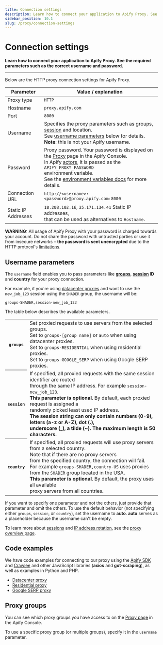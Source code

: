 ```yaml
---
title: Connection settings
description: Learn how to connect your application to Apify Proxy. See the required parameters such as the correct username and password.
sidebar_position: 10.1
slug: /proxy/connection-settings
---
```


# Connection settings

**Learn how to connect your application to Apify Proxy. See the required parameters such as the correct username and password.**

---

Below are the HTTP proxy connection settings for Apify Proxy.

| Parameter           | Value / explanation                                                                                                                                                                                                                                                                                                                                        |
|---------------------|------------------------------------------------------------------------------------------------------------------------------------------------------------------------------------------------------------------------------------------------------------------------------------------------------------------------------------------------------------|
| Proxy type          | `HTTP`                                                                                                                                                                                                                                                                                                                                                     |
| Hostname            | `proxy.apify.com`                                                                                                                                                                                                                                                                                                                                          |
| Port                | `8000`                                                                                                                                                                                                                                                                                                                                                     |
| Username            | Specifies the proxy parameters such as groups, [session](./index.md) and location. <br/>See [username parameters](#username-parameters) below for details. <br/>**Note**: this is not your Apify username.                                                                                                                                |
| Password            | Proxy password. Your password is displayed on the [Proxy](https://console.apify.com/proxy) page in the Apify Console. <br/>In Apify [actors](../actors/index.md), it is passed as the `APIFY_PROXY_PASSWORD` <br/>environment variable.<br/>See the [environment variables docs](../actors/development/actor_definition/environment_variables.md) for more details. |
| Connection URL      | `http://<username>:<password>@proxy.apify.com:8000`                                                                                                                                                                                                                                                                                                        |
| Static IP Addresses | `18.208.102.16`, `35.171.134.41` Static IP addresses, <br/>that can be used as alternatives to `Hostname`.                                                                                                                                                                                                                                                 |


**WARNING:** All usage of Apify Proxy with your password is charged towards your account. Do not share the password with untrusted parties or use it from insecure networks – **the password is sent unencrypted** due to the HTTP protocol's [limitations](https://www.guru99.com/difference-http-vs-https.html).

## Username parameters

The `username` field enables you to pass parameters like **[groups](#proxy-groups)**, **[session](./index.md) ID** and **country** for your proxy connection.

For example, if you're using [datacenter proxies](./datacenter_proxy/index.md) and want to use the `new_job_123` session using the `SHADER` group, the username will be:

```text
groups-SHADER,session-new_job_123
```

The table below describes the available parameters.

<table class="table table-bordered table-condensed">
    <tbody>
    <tr>
        <th><code>groups</code></th>
        <td>
            Set proxied requests to use servers from the selected groups.
            <br/>Set to <code>groups-[group name]</code> or <code>auto</code> when using datacenter proxies.
            <br/>Set to <code>groups-RESIDENTIAL</code> when using residential proxies.
            <br/>Set to <code>groups-GOOGLE_SERP</code> when using Google SERP proxies.
        </td>
    </tr>
    <tr>
        <th><code>session</code></th>
        <td>
            If specified, all proxied requests with the same session identifier are routed
            <br/>through the same IP address. For example <code>session-new_job_123</code>.
            <br /><strong>This parameter is optional</strong>. By default, each proxied request
            is assigned a
            <br/>randomly picked least used IP address.
            <br /><strong>The session string can only contain numbers (0-9), letters (a-z or A-Z),
            dot (.),
            <br/>underscore (_), a tilde (~). The maximum length is 50 characters.</strong>
        </td>
    </tr>
    <tr>
        <th><code>country</code></th>
        <td>
            If specified, all proxied requests will use proxy servers from a selected country.
             <br/>Note that if there are no proxy servers
            <br/>from the specified country, the connection will fail.
             <br/>For example <code>groups-SHADER,country-US</code> uses proxies
             <br/> from the <code>SHADER</code> group located in the USA.
            <br /><strong>This parameter is optional</strong>.
            By default, the proxy uses all available
            <br/>proxy servers from all countries.
        </td>
    </tr>
    </tbody>
</table>

If you want to specify one parameter and not the others, just provide that parameter and omit the others. To use the default behavior (not specifying either `groups`, `session`, or `country`), set the username to **auto**. **auto** serves as a placeholder because the username can't be empty.

To learn more about [sessions](./index.md#sessions) and [IP address rotation](./index.md#ip-address-rotation), see the [proxy overview page](./index.md).

## Code examples

We have code examples for connecting to our proxy using the [Apify SDK](/sdk/js) and [Crawlee](https://crawlee.dev/) and other JavaScript libraries (**axios** and **got-scraping**), as well as examples in Python and PHP.

* [Datacenter proxy](./datacenter_proxy/examples.md)
* [Residential proxy](./residential_proxy/index.md)
* [Google SERP proxy](./google_serp_proxy/examples.md)

## Proxy groups

You can see which proxy groups you have access to on the [Proxy page](https://console.apify.com/proxy) in the Apify Console.

To use a specific proxy group (or multiple groups), specify it in the `username` parameter.
